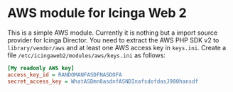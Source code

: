 AWS module for Icinga Web 2
===========================

This is a simple AWS module. Currently it is nothing but a import source
provider for Icinga Director. You need to extract the AWS PHP SDK v2 to
`library/vendor/aws` and at least one AWS access key in `keys.ini`. Create
a file `/etc/icingaweb2/modules/aws/keys.ini` as follows:

```ini
[My readonly AWS key]
access_key_id = RANDOMANFASDFNASDOFA
secret_access_key = WhatASDmn0asdnfASNDInafsdofdasJ980hansdf
```

